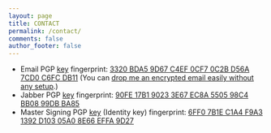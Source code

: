 ```yaml
---
layout: page
title: CONTACT
permalink: /contact/
comments: false
author_footer: false
---
```


* Email PGP [key](/email.key) fingerprint: [3320 BDA5 9D67 C4EF 0CF7 0C2B D56A 7CD0 C6FC DB11](https://pgp.mit.edu/pks/lookup?op=vindex&search=0xD56A7CD0C6FCDB11) (You can [drop me an encrypted email easily without any setup](https://encrypt.to/0xD56A7CD0C6FCDB11).)
* Jabber PGP [key](/jabber.key) fingerprint: [90FE 17B1 9023 3E67 EC8A 5505 98C4 BB08 99DB BA85](https://pgp.mit.edu/pks/lookup?op=vindex&search=0x98C4BB0899DBBA85)
* Master Signing PGP [key](/signing.key) (Identity key) fingerprint: [6FF0 7B1E C1A4 F9A3 1392 D103 05A0 8E66 EFFA 9D27](https://pgp.mit.edu/pks/lookup?op=vindex&search=0x05A08E66EFFA9D27)
